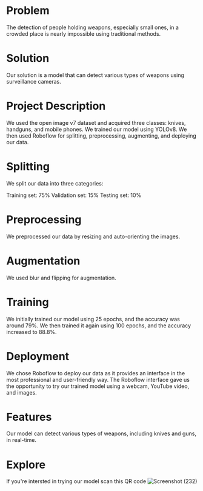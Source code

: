 # Problem
The detection of people holding weapons, especially small ones, in a crowded place is nearly impossible using traditional methods.

# Solution
Our solution is a model that can detect various types of weapons using surveillance cameras.

# Project Description
We used the open image v7 dataset and acquired three classes: knives, handguns, and mobile phones. We trained our model using YOLOv8. We then used Roboflow for splitting, preprocessing, augmenting, and deploying our data.

# Splitting
We split our data into three categories:

Training set: 75%
Validation set: 15%
Testing set: 10%

# Preprocessing
We preprocessed our data by resizing and auto-orienting the images.

# Augmentation
We used blur and flipping for augmentation.

# Training
We initially trained our model using 25 epochs, and the accuracy was around 79%. We then trained it again using 100 epochs, and the accuracy increased to 88.8%.

# Deployment
We chose Roboflow to deploy our data as it provides an interface in the most professional and user-friendly way. The Roboflow interface gave us the opportunity to try our trained model using a webcam, YouTube video, and images.

# Features
Our model can detect various types of weapons, including knives and guns, in real-time.

# Explore
If you're intersted in trying our model scan this QR code 
![Screenshot (232)](https://github.com/WeaponDetection/Weapon-Detection/assets/145555418/b818752e-a15c-4f27-8b90-6a32d24e0f7d)

